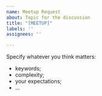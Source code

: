 ```yaml
---
name: Meetup Request
about: Topic for the discussion
title: "[MEETUP]"
labels: ''
assignees: ''

---
```


Specify whatever you think matters:
- keywords;
- complexity;
- your expectations;
- ...
